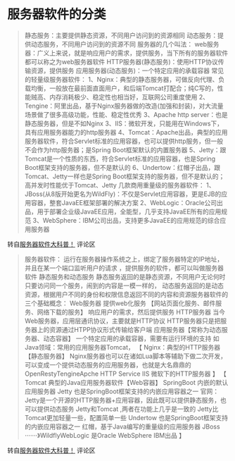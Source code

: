 # 服务器软件的分类

>静态服务：主要提供静态资源，不同用户访问到的资源相同
动态服务：提供动态服务，不同用户访问到的资源不同
服务器的几个叫法：
web服务器：广义上来说，就是响应用户的需求，提供服务，当下所有的服务器软件都可以称之为web服务器软件
HTTP服务器(静态服务)：使用HTTP协议传输资源，提供服务
应用服务器(动态服务)：一个特定应用的承载容器
常见的轻量级服务器软件：
1、Nginx：典型的静态服务器，可做反向代理、负载均衡，一般放在最前面直面用户，和后端Tomcat打配合；纯C写的，性能贼高、内存消耗极少、稳定性也相当好，互联网公司重度使用
2、Tengine：阿里出品，基于Nginx服务器做的改造(加强和封装)，对大流量场景做了很多高级功能，性能、稳定性优秀
3、Apache http server：也是静态服务器，但是不如Nginx
3、IIS：微软开发，只能用在Windows下，具有应用服务器能力的http服务器
4、Tomcat：Apache出品，典型的应用服务器软件，符合Servlet标准的应用容器，也可以提供http服务，但一般不会作为http服务器；是Spring Boot框架默认的内置服务器
5、Jetty：跟Tomcat是一个性质的东西，符合Servlet标准的应用容器，也是Spring Boot框架支持的服务器，但不是默认的
6、Undertow：红帽子出品，跟Tomcat、Jetty一样也是Spring Boot框架支持的服务器，但不是默认的；高并发时性能优于Tomcat、Jetty
几款商用重量级的服务器软件：
1、JBoss(从8版开始更名为WildFly)：不仅是Servlet应用容器，更是EJB的应用容器，整套JavaEE框架部署的解决方案
2、WebLogic：Oracle公司出品，用于部署企业级JavaEE应用，全能型，几乎支持JavaEE所有的应用规范
3、WebSphere：IBM公司出品，支持更多JavaEE的应用规范的综合应用服务器

转自[服务器软件大科普！](https://www.bilibili.com/video/BV1ra4y1t7rs) 评论区

>服务器软件：
运行在服务器操作系统之上，绑定了服务器特定的IP地址，并且在某一个端口监听用户的请求 ，提供服务的软件，都可以叫做服务器软件
静态服务和动态服务
静态服务返回的是静态资源，不同用户无论何时只要访问同一个服务，闹到的内容是一模一样的，
动态服务返回的是动态资源，根据用户不同的身份和权限信息返回不同的内容和资源服务器软件的三个基础概念：
Web服务器
提供web化服务
【网站页面化服务、邮件服务、网络下载的服务】
响应用户的需求，然后提供服务
HTTP服务器
当今Web服务器，应用层通讯协议，主要就是HTTP协议
HTTP服务器只是把服务器上的资源通过HTPP协议形式传输给客户端
应用服务器【常称为动态服务器、动态容器】
一个特定应用的承载容器，需要有运行环境的支持
如Java领域：常用的应用服务器Tomcat，
【
Nginx：典型的HTTP服务器【静态服务器】
Nginx服务器也可以在诸如Lua脚本等辅助下做二次开发，可以变成一个提供动态服务的应用服务器，也就是大名鼎鼎的OpenRestyTengineApche HTTP Service
IIS 微软下的HTTP服务器
】
【
Tomcat 典型的Java应用服务器软件【Web容器】
SpringBoot 内嵌的默认应用服务器
Jetty 也是SpringBoot框架支持的内嵌应用容器之一
官网：Jetty是一个开源的HTTP服务器+应用容器，因此既可以提供静态服务，也可以提供动态服务
Jetty和Tomcat ,两者在功能上几乎是一致的
Jetty比Tomcat更加轻量一些，配置简单一些
Undertow 也是SpringBoot框架支持的内嵌应用容器之一
红帽，基于Java编写的重量级的应用服务器
JBoss ·······》WildflyWebLogic 是Oracle
WebSphere IBM出品
】

转自[服务器软件大科普！](https://www.bilibili.com/video/BV1ra4y1t7rs) 评论区

